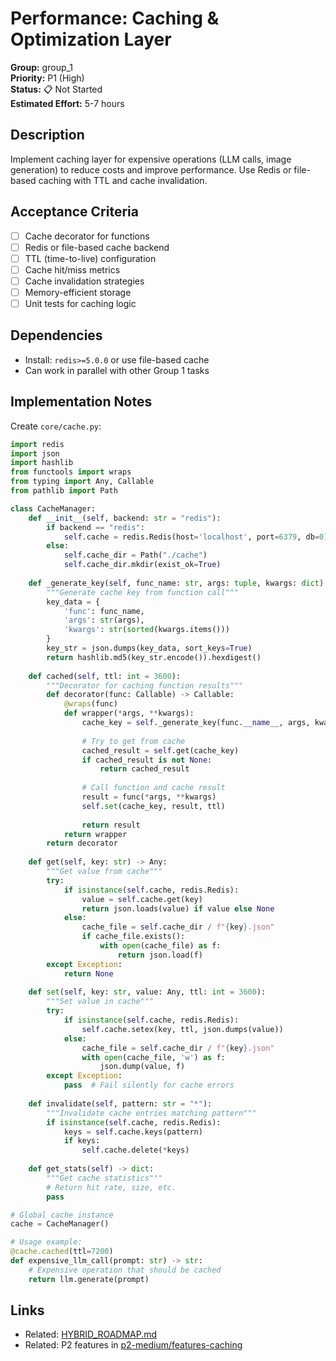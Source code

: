 # Performance: Caching & Optimization Layer

**Group:** group_1  
**Priority:** P1 (High)  
**Status:** 📋 Not Started  
**Estimated Effort:** 5-7 hours  

## Description

Implement caching layer for expensive operations (LLM calls, image generation) to reduce costs and improve performance. Use Redis or file-based caching with TTL and cache invalidation.

## Acceptance Criteria

- [ ] Cache decorator for functions
- [ ] Redis or file-based cache backend
- [ ] TTL (time-to-live) configuration
- [ ] Cache hit/miss metrics
- [ ] Cache invalidation strategies
- [ ] Memory-efficient storage
- [ ] Unit tests for caching logic

## Dependencies

- Install: `redis>=5.0.0` or use file-based cache
- Can work in parallel with other Group 1 tasks

## Implementation Notes

Create `core/cache.py`:

```python
import redis
import json
import hashlib
from functools import wraps
from typing import Any, Callable
from pathlib import Path

class CacheManager:
    def __init__(self, backend: str = "redis"):
        if backend == "redis":
            self.cache = redis.Redis(host='localhost', port=6379, db=0)
        else:
            self.cache_dir = Path("./cache")
            self.cache_dir.mkdir(exist_ok=True)
    
    def _generate_key(self, func_name: str, args: tuple, kwargs: dict) -> str:
        """Generate cache key from function call"""
        key_data = {
            'func': func_name,
            'args': str(args),
            'kwargs': str(sorted(kwargs.items()))
        }
        key_str = json.dumps(key_data, sort_keys=True)
        return hashlib.md5(key_str.encode()).hexdigest()
    
    def cached(self, ttl: int = 3600):
        """Decorator for caching function results"""
        def decorator(func: Callable) -> Callable:
            @wraps(func)
            def wrapper(*args, **kwargs):
                cache_key = self._generate_key(func.__name__, args, kwargs)
                
                # Try to get from cache
                cached_result = self.get(cache_key)
                if cached_result is not None:
                    return cached_result
                
                # Call function and cache result
                result = func(*args, **kwargs)
                self.set(cache_key, result, ttl)
                
                return result
            return wrapper
        return decorator
    
    def get(self, key: str) -> Any:
        """Get value from cache"""
        try:
            if isinstance(self.cache, redis.Redis):
                value = self.cache.get(key)
                return json.loads(value) if value else None
            else:
                cache_file = self.cache_dir / f"{key}.json"
                if cache_file.exists():
                    with open(cache_file) as f:
                        return json.load(f)
        except Exception:
            return None
    
    def set(self, key: str, value: Any, ttl: int = 3600):
        """Set value in cache"""
        try:
            if isinstance(self.cache, redis.Redis):
                self.cache.setex(key, ttl, json.dumps(value))
            else:
                cache_file = self.cache_dir / f"{key}.json"
                with open(cache_file, 'w') as f:
                    json.dump(value, f)
        except Exception:
            pass  # Fail silently for cache errors
    
    def invalidate(self, pattern: str = "*"):
        """Invalidate cache entries matching pattern"""
        if isinstance(self.cache, redis.Redis):
            keys = self.cache.keys(pattern)
            if keys:
                self.cache.delete(*keys)
    
    def get_stats(self) -> dict:
        """Get cache statistics"""
        # Return hit rate, size, etc.
        pass

# Global cache instance
cache = CacheManager()

# Usage example:
@cache.cached(ttl=7200)
def expensive_llm_call(prompt: str) -> str:
    # Expensive operation that should be cached
    return llm.generate(prompt)
```

## Links

- Related: [HYBRID_ROADMAP.md](../../../docs/roadmaps/HYBRID_ROADMAP.md)
- Related: P2 features in [p2-medium/features-caching](../../../p2-medium/features-caching/)
